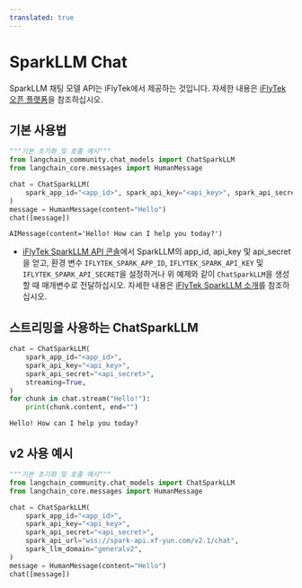 ```yaml
---
translated: true
---
```


# SparkLLM Chat

SparkLLM 채팅 모델 API는 iFlyTek에서 제공하는 것입니다. 자세한 내용은 [iFlyTek 오픈 플랫폼](https://www.xfyun.cn/)을 참조하십시오.

## 기본 사용법

```python
"""기본 초기화 및 호출 예시"""
from langchain_community.chat_models import ChatSparkLLM
from langchain_core.messages import HumanMessage

chat = ChatSparkLLM(
    spark_app_id="<app_id>", spark_api_key="<api_key>", spark_api_secret="<api_secret>"
)
message = HumanMessage(content="Hello")
chat([message])
```

```output
AIMessage(content='Hello! How can I help you today?')
```

- [iFlyTek SparkLLM API 콘솔](https://console.xfyun.cn/services/bm3)에서 SparkLLM의 app_id, api_key 및 api_secret을 얻고, 환경 변수 `IFLYTEK_SPARK_APP_ID`, `IFLYTEK_SPARK_API_KEY` 및 `IFLYTEK_SPARK_API_SECRET`을 설정하거나 위 예제와 같이 `ChatSparkLLM`을 생성할 때 매개변수로 전달하십시오. 자세한 내용은 [iFlyTek SparkLLM 소개](https://xinghuo.xfyun.cn/sparkapi)를 참조하십시오.

## 스트리밍을 사용하는 ChatSparkLLM

```python
chat = ChatSparkLLM(
    spark_app_id="<app_id>",
    spark_api_key="<api_key>",
    spark_api_secret="<api_secret>",
    streaming=True,
)
for chunk in chat.stream("Hello!"):
    print(chunk.content, end="")
```

```output
Hello! How can I help you today?
```

## v2 사용 예시

```python
"""기본 초기화 및 호출 예시"""
from langchain_community.chat_models import ChatSparkLLM
from langchain_core.messages import HumanMessage

chat = ChatSparkLLM(
    spark_app_id="<app_id>",
    spark_api_key="<api_key>",
    spark_api_secret="<api_secret>",
    spark_api_url="wss://spark-api.xf-yun.com/v2.1/chat",
    spark_llm_domain="generalv2",
)
message = HumanMessage(content="Hello")
chat([message])
```